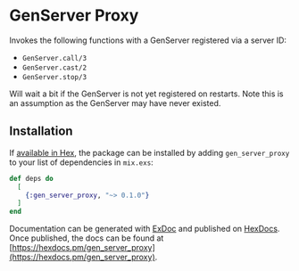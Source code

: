 # GenServer Proxy

Invokes the following functions with a GenServer registered via a server ID:

- `GenServer.call/3`
- `GenServer.cast/2`
- `GenServer.stop/3`

Will wait a bit if the GenServer is not yet registered on restarts.
Note this is an assumption as the GenServer may have never existed.

## Installation

If [available in Hex](https://hex.pm/docs/publish), the package can be installed
by adding `gen_server_proxy` to your list of dependencies in `mix.exs`:

```elixir
def deps do
  [
    {:gen_server_proxy, "~> 0.1.0"}
  ]
end
```

Documentation can be generated with [ExDoc](https://github.com/elixir-lang/ex_doc)
and published on [HexDocs](https://hexdocs.pm). Once published, the docs can
be found at [https://hexdocs.pm/gen_server_proxy](https://hexdocs.pm/gen_server_proxy).

